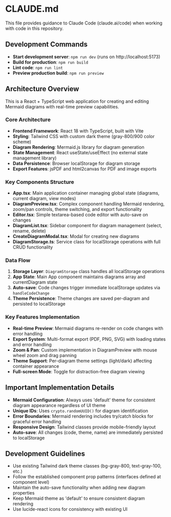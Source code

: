 # CLAUDE.md

This file provides guidance to Claude Code (claude.ai/code) when working with code in this repository.

## Development Commands

- **Start development server**: `npm run dev` (runs on http://localhost:5173)
- **Build for production**: `npm run build`
- **Lint code**: `npm run lint`
- **Preview production build**: `npm run preview`

## Architecture Overview

This is a React + TypeScript web application for creating and editing Mermaid diagrams with real-time preview capabilities.

### Core Architecture

- **Frontend Framework**: React 18 with TypeScript, built with Vite
- **Styling**: Tailwind CSS with custom dark theme (gray-800/900 color scheme)
- **Diagram Rendering**: Mermaid.js library for diagram generation
- **State Management**: React useState/useEffect (no external state management library)
- **Data Persistence**: Browser localStorage for diagram storage
- **Export Features**: jsPDF and html2canvas for PDF and image exports

### Key Components Structure

- **App.tsx**: Main application container managing global state (diagrams, current diagram, view modes)
- **DiagramPreview.tsx**: Complex component handling Mermaid rendering, zoom/pan controls, theme switching, and export functionality
- **Editor.tsx**: Simple textarea-based code editor with auto-save on changes
- **DiagramList.tsx**: Sidebar component for diagram management (select, rename, delete)
- **CreateDiagramModal.tsx**: Modal for creating new diagrams
- **DiagramStorage.ts**: Service class for localStorage operations with full CRUD functionality

### Data Flow

1. **Storage Layer**: `DiagramStorage` class handles all localStorage operations
2. **App State**: Main App component maintains diagrams array and currentDiagram state
3. **Auto-save**: Code changes trigger immediate localStorage updates via `handleCodeChange`
4. **Theme Persistence**: Theme changes are saved per-diagram and persisted to localStorage

### Key Features Implementation

- **Real-time Preview**: Mermaid diagrams re-render on code changes with error handling
- **Export System**: Multi-format export (PDF, PNG, SVG) with loading states and error handling
- **Zoom & Pan**: Custom implementation in DiagramPreview with mouse wheel zoom and drag panning
- **Theme Support**: Per-diagram theme settings (light/dark) affecting container appearance
- **Full-screen Mode**: Toggle for distraction-free diagram viewing

## Important Implementation Details

- **Mermaid Configuration**: Always uses 'default' theme for consistent diagram appearance regardless of UI theme
- **Unique IDs**: Uses `crypto.randomUUID()` for diagram identification
- **Error Boundaries**: Mermaid rendering includes try/catch blocks for graceful error handling
- **Responsive Design**: Tailwind classes provide mobile-friendly layout
- **Auto-save**: All changes (code, theme, name) are immediately persisted to localStorage

## Development Guidelines

- Use existing Tailwind dark theme classes (bg-gray-800, text-gray-100, etc.)
- Follow the established component prop patterns (interfaces defined at component level)
- Maintain the auto-save functionality when adding new diagram properties
- Keep Mermaid theme as 'default' to ensure consistent diagram rendering
- Use lucide-react icons for consistency with existing UI